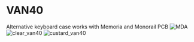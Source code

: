 # VAN40
Alternative keyboard case works with Memoria and Monorail PCB
![MDA](https://github.com/user-attachments/assets/16d3830c-02ab-4780-b57f-f8d2f6dc5c73)
![clear_van40](https://github.com/user-attachments/assets/412d8054-8d83-4a12-a063-9d29db8eb9f2)
![custard_van40](https://github.com/user-attachments/assets/e81657f1-52e0-4eee-bb8f-bf0caf77952b)
